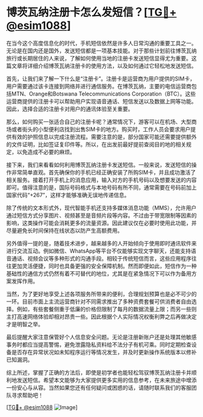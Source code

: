 # 博茨瓦纳注册卡怎么发短信？[[TG💪+ @esim1088](https://t.me/s/esim1088)]

在当今这个高度信息化的时代，手机短信依然是许多人日常沟通的重要工具之一。无论是在国内还是国外，发送短信都是一项基本技能。对于那些计划前往博茨瓦纳旅行或长期居住的人来说，了解如何使用当地的注册卡发送短信显得尤为重要。这篇文章将详细介绍博茨瓦纳注册卡的使用方法，以及如何通过它轻松地发送短信。

首先，让我们来了解一下什么是“注册卡”。注册卡是运营商为用户提供的SIM卡，用户需要通过该卡连接到网络并进行通信服务。在博茨瓦纳，主要的电信运营商包括MTN、Orange和Botswana Telecommunications Corporation（BTC）。这些运营商提供的注册卡可以帮助用户实现语音通话、短信发送以及数据上网等功能。因此，选择合适的注册卡对用户的通讯体验至关重要。

那么，如何购买一张适合自己的注册卡呢？通常情况下，游客可以在机场、大型商场或者街头的小型便利店找到出售SIM卡的地方。购买时，工作人员会要求用户提供有效的护照信息以完成注册流程。需要注意的是，部分国家可能还需要提供额外的文件证明，比如签证复印件等。所以，在出发前最好提前查阅目的地的相关规定，以免造成不必要的麻烦。

接下来，我们来看看如何利用博茨瓦纳注册卡发送短信。一般来说，发送短信的操作非常简单直观。首先确保你的手机已经正确安装了所购SIM卡，并且成功激活了相关服务。接着打开手机上的消息应用，输入对方的手机号码以及想要发送的内容即可。值得注意的是，国际号码格式与本地号码有所不同，通常需要在号码前加上国家代码“+267”，这样才能够准确无误地传递信息。

除了传统的文本形式外，现代智能手机还支持多媒体消息功能（MMS），允许用户通过短信方式分享图片、视频甚至是音频片段等内容。不过由于带宽限制等因素的影响，这类操作可能会消耗更多的流量资源。因此建议仅在必要时使用此功能，并尽量避免长时间保持在线状态以防产生高额费用。

另外值得一提的是，随着技术进步，越来越多的人开始倾向于使用即时通讯软件来进行交流互动。例如微信、WhatsApp等平台不仅能够实现文字聊天，还能支持语音通话、视频会议等多种形式的沟通手段。相较于传统短信而言，这些应用程序往往更加灵活便捷，同时也具备更强的安全保障机制。然而即便如此，短信作为一种基础性的通信方式仍然有着不可替代的地位，尤其是在紧急情况下可以作为备用方案发挥作用。

当然，为了更好地享受上述各项服务所带来的便利，合理规划预算也是必不可少的一环。目前市面上主流运营商针对不同需求推出了多种资费套餐可供消费者自由选择。例如，有些套餐侧重于低廉的价格但限制了每月的数据流量上限；而另一些则主打高速网络体验却相对昂贵一些。因此根据个人实际情况权衡利弊之后再做决定才是明智之举。

最后提醒大家注意保管好个人信息安全问题。无论是注册新账户还是处理其他敏感事务时都应当提高警惕，避免泄露隐私资料给不法分子有机可乘。同时定期检查设备是否存在异常状况如未知程序运行等情况发生，并及时更新操作系统版本以修补已知漏洞。

综上所述，掌握了正确的方法后，即使是初学者也能轻松驾驭博茨瓦纳注册卡并顺利地发送短信。希望本文能够为大家提供更多实用的信息参考，在未来旅途中增添一份安心与从容。当然如果您还有任何疑问或困惑的话，请随时联系我们的客服团队寻求帮助吧！

[[TG💪+ @esim1088](https://t.me/s/esim1088) ![Image](https://i.postimg.cc/4NQfJmqS/Snipaste-2025-05-13-00-14-12.png)]